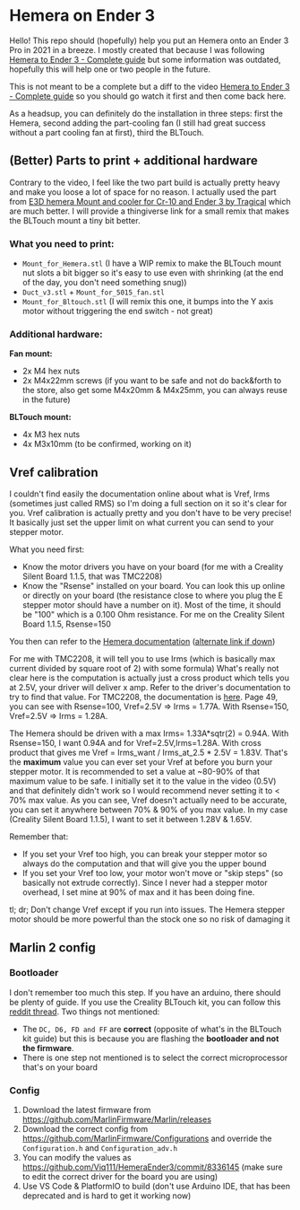 # Hemera on Ender 3

Hello! This repo should (hopefully) help you put an Hemera onto an Ender 3 Pro in 2021 in a breeze.
I mostly created that because I was following [Hemera to Ender 3 - Complete guide](https://www.youtube.com/watch?v=oY1F7fUBHrc) but some information was outdated, hopefully this will help one or two people in the future.

This is not meant to be a complete but a diff to the video [Hemera to Ender 3 - Complete guide](https://www.youtube.com/watch?v=oY1F7fUBHrc) so you should go watch it first and then come back here.

As a headsup, you can definitely do the installation in three steps: first the Hemera, second adding the part-cooling fan (I still had great success without a part cooling fan at first), third the BLTouch.

## (Better) Parts to print + additional hardware

Contrary to the video, I feel like the two part build is actually pretty heavy and make you loose a lot of space for no reason.
I actually used the part from [E3D hemera Mount and cooler for Cr-10 and Ender 3 by Tragical](https://www.thingiverse.com/thing:4061250) which are much better.
I will provide a thingiverse link for a small remix that makes the BLTouch mount a tiny bit better.

### What you need to print:
- `Mount_for_Hemera.stl` (I have a WIP remix to make the BLTouch mount nut slots a bit bigger so it's easy to use even with shrinking (at the end of the day, you don't need something snug))
- `Duct_v3.stl` + `Mount_for_5015_fan.stl`
- `Mount_for_Bltouch.stl` (I will remix this one, it bumps into the Y axis motor without triggering the end switch - not great)

### Additional hardware:

**Fan mount:**
- 2x M4 hex nuts
- 2x M4x22mm screws (if you want to be safe and not do back&forth to the store, also get some M4x20mm & M4x25mm, you can always reuse in the future)

**BLTouch mount:**
- 4x M3 hex nuts
- 4x M3x10mm (to be confirmed, working on it)

## Vref calibration

I couldn't find easily the documentation online about what is Vref, Irms (sometimes just called RMS) so I'm doing a full section on it so it's clear for you.
Vref calibration is actually pretty and you don't have to be very precise! It basically just set the upper limit on what current you can send to your stepper motor.

What you need first:
- Know the motor drivers you have on your board (for me with a Creality Silent Board 1.1.5, that was TMC2208)
- Know the "Rsense" installed on your board. You can look this up online or directly on your board (the resistance close to where you plug the E stepper motor should have a number on it). Most of the time, it should be "100" which is a 0.100 Ohm resistance. For me on the Creality Silent Board 1.1.5, Rsense=150

You then can refer to the [Hemera documentation](https://e3d-online.zendesk.com/hc/en-us/articles/360016249057-Hemera-Current-Adjustment-PDF-) ([alternate link if down](link))

For me with TMC2208, it will tell you to use Irms (which is basically max current divided by square root of 2) with some formula)
What's really not clear here is the computation is actually just a cross product which tells you at 2.5V, your driver will deliver x amp.
Refer to the driver's documentation to try to find that value. For TMC2208, the documentation is [here](link). Page 49, you can see with Rsense=100, Vref=2.5V => Irms = 1.77A. With Rsense=150, Vref=2.5V => Irms = 1.28A.

The Hemera should be driven with a max Irms= 1.33A*sqtr(2) = 0.94A.
With Rsense=150, I want 0.94A and for Vref=2.5V,Irms=1.28A. With cross product that gives me Vref = Irms_want / Irms_at_2.5 * 2.5V = 1.83V.
That's the **maximum** value you can ever set your Vref at before you burn your stepper motor.
It is recommended to set a value at ~80-90% of that maximum value to be safe. I initially set it to the value in the video (0.5V) and that definitely didn't work so I would recommend never setting it to < 70% max value.
As you can see, Vref doesn't actually need to be accurate, you can set it anywhere between 70% & 90% of you max value. In my case (Creality Silent Board 1.1.5), I want to set it between 1.28V & 1.65V.

Remember that:
- If you set your Vref too high, you can break your stepper motor so always do the computation and that will give you the upper bound
- If you set your Vref too low, your motor won't move or "skip steps" (so basically not extrude correctly). Since I never had a stepper motor overhead, I set mine at 90% of max and it has been doing fine.

tl; dr; Don't change Vref except if you run into issues. The Hemera stepper motor should be more powerful than the stock one so no risk of damaging it


## Marlin 2 config

### Bootloader

I don't remember too much this step. If you have an arduino, there should be plenty of guide. If you use the Creality BLTouch kit, you can follow this [reddit thread](https://www.reddit.com/r/ender3/comments/cfmbdy/howto_installing_a_bootloader_to_an_ender_3_pro/). Two things not mentioned:
- The `DC, D6, FD and FF` are **correct** (opposite of what's in the BLTouch kit guide) but this is because you are flashing the **bootloader and not the firmware**.
- There is one step not mentioned is to select the correct microprocessor that's on your board

### Config

1. Download the latest firmware from https://github.com/MarlinFirmware/Marlin/releases
1. Download the correct config from https://github.com/MarlinFirmware/Configurations and override the `Configuration.h` and `Configuration_adv.h`
1. You can modify the values as https://github.com/Viq111/HemeraEnder3/commit/8336145 (make sure to edit the correct driver for the board you are using)
1. Use VS Code & PlatformIO to build (don't use Arduino IDE, that has been deprecated and is hard to get it working now)